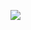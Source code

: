 [![](https://pic.downk.cc/item/5e6a2c39e83c3a1e3a185429.png)](https://pic.downk.cc/item/5e6a2c39e83c3a1e3a185429.png)
